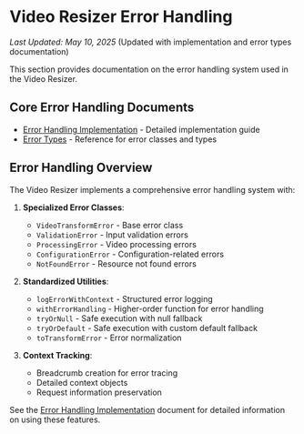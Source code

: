 # Video Resizer Error Handling

*Last Updated: May 10, 2025* (Updated with implementation and error types documentation)

This section provides documentation on the error handling system used in the Video Resizer.

## Core Error Handling Documents

- [Error Handling Implementation](./implementation.md) - Detailed implementation guide
- [Error Types](./error-types.md) - Reference for error classes and types

## Error Handling Overview

The Video Resizer implements a comprehensive error handling system with:

1. **Specialized Error Classes**:
   - `VideoTransformError` - Base error class
   - `ValidationError` - Input validation errors
   - `ProcessingError` - Video processing errors
   - `ConfigurationError` - Configuration-related errors
   - `NotFoundError` - Resource not found errors

2. **Standardized Utilities**:
   - `logErrorWithContext` - Structured error logging
   - `withErrorHandling` - Higher-order function for error handling
   - `tryOrNull` - Safe execution with null fallback
   - `tryOrDefault` - Safe execution with custom default fallback
   - `toTransformError` - Error normalization

3. **Context Tracking**:
   - Breadcrumb creation for error tracing
   - Detailed context objects
   - Request information preservation

See the [Error Handling Implementation](./implementation.md) document for detailed information on using these features.